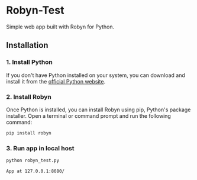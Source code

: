 # Robyn-Test

Simple web app built with Robyn for Python.

## Installation

### 1. Install Python

If you don't have Python installed on your system, you can download and install it from the [official Python website](https://www.python.org/downloads/).

### 2. Install Robyn

Once Python is installed, you can install Robyn using pip, Python's package installer. Open a terminal or command prompt and run the following command:

```bash
pip install robyn
```

### 3. Run app in local host

```bash
python robyn_test.py

App at 127.0.0.1:8080/
```

